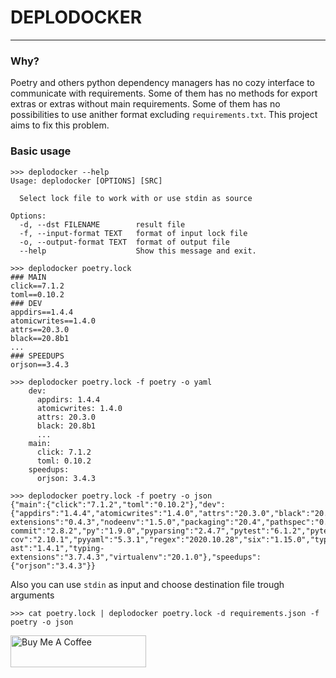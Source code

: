 # DEPLODOCKER
___________

### Why?

Poetry and others python dependency managers has no cozy interface to communicate with requirements.
Some of them has no methods for export extras or extras without main requirements.
Some of them has no possibilities to use anither format excluding `requirements.txt`.
This project aims to fix this problem.  


### Basic usage

```shell script
>>> deplodocker --help
Usage: deplodocker [OPTIONS] [SRC]

  Select lock file to work with or use stdin as source

Options:
  -d, --dst FILENAME        result file
  -f, --input-format TEXT   format of input lock file
  -o, --output-format TEXT  format of output file
  --help                    Show this message and exit.
```

```shell script
>>> deplodocker poetry.lock
### MAIN
click==7.1.2
toml==0.10.2
### DEV
appdirs==1.4.4
atomicwrites==1.4.0
attrs==20.3.0
black==20.8b1
...
### SPEEDUPS
orjson==3.4.3
```

```shell script
>>> deplodocker poetry.lock -f poetry -o yaml
    dev:
      appdirs: 1.4.4
      atomicwrites: 1.4.0
      attrs: 20.3.0
      black: 20.8b1
      ...
    main:
      click: 7.1.2
      toml: 0.10.2
    speedups:
      orjson: 3.4.3
```

```shell script
>>> deplodocker poetry.lock -f poetry -o json
{"main":{"click":"7.1.2","toml":"0.10.2"},"dev":{"appdirs":"1.4.4","atomicwrites":"1.4.0","attrs":"20.3.0","black":"20.8b1","cfgv":"3.2.0","colorama":"0.4.4","coverage":"5.3","distlib":"0.3.1","filelock":"3.0.12","identify":"1.5.9","iniconfig":"1.1.1","isort":"5.6.4","mypy-extensions":"0.4.3","nodeenv":"1.5.0","packaging":"20.4","pathspec":"0.8.0","pluggy":"0.13.1","pre-commit":"2.8.2","py":"1.9.0","pyparsing":"2.4.7","pytest":"6.1.2","pytest-cov":"2.10.1","pyyaml":"5.3.1","regex":"2020.10.28","six":"1.15.0","typed-ast":"1.4.1","typing-extensions":"3.7.4.3","virtualenv":"20.1.0"},"speedups":{"orjson":"3.4.3"}}
```

Also you can use `stdin` as input and choose destination file trough arguments
```shell script
>>> cat poetry.lock | deplodocker poetry.lock -d requirements.json -f poetry -o json
```

<a href="https://www.buymeacoffee.com/RussianCheese" target="_blank"><img src="https://cdn.buymeacoffee.com/buttons/arial-violet.png" alt="Buy Me A Coffee" style="height: 51px !important;width: 217px !important;" ></a>
